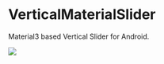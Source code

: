 # VerticalMaterialSlider
Material3 based Vertical Slider for Android.

[![](https://jitpack.io/v/tejas-bhong/VerticalMaterialSlider.svg)](https://jitpack.io/#tejas-bhong/VerticalMaterialSlider)
